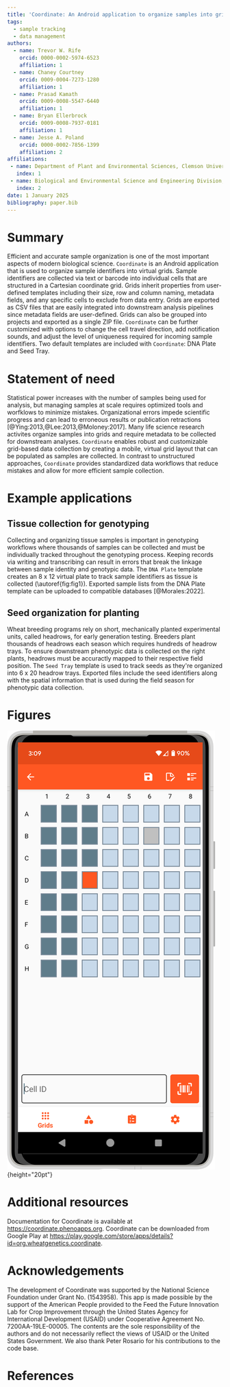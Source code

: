```yaml
---
title: 'Coordinate: An Android application to organize samples into grids'
tags:
  - sample tracking
  - data management
authors:
  - name: Trevor W. Rife
    orcid: 0000-0002-5974-6523
    affiliation: 1
  - name: Chaney Courtney
    orcid: 0009-0004-7273-1280
    affiliation: 1
  - name: Prasad Kamath
    orcid: 0009-0008-5547-6440
    affiliation: 1
  - name: Bryan Ellerbrock
    orcid: 0009-0008-7937-0181
    affiliation: 1
  - name: Jesse A. Poland
    orcid: 0000-0002-7856-1399
    affiliation: 2
affiliations:
 - name: Department of Plant and Environmental Sciences, Clemson University
   index: 1
 - name: Biological and Environmental Science and Engineering Division, King Abdullah University of Science and Technology
   index: 2
date: 1 January 2025
bibliography: paper.bib
---
```


# Summary

Efficient and accurate sample organization is one of the most important aspects of modern biological science. `Coordinate` is an Android application that is used to organize sample identifiers into virtual grids. Sample identifiers are collected via text or barcode into individual cells that are structured in a Cartesian coordinate grid. Grids inherit properties from user-defined templates including their size, row and column naming, metadata fields, and any specific cells to exclude from data entry. Grids are exported as CSV files that are easily integrated into downstream analysis pipelines since metadata fields are user-defined. Grids can also be grouped into projects and exported as a single ZIP file. `Coordinate` can be further customized with options to change the cell travel direction, add notification sounds, and adjust the level of uniqueness required for incoming sample identifiers. Two default templates are included with `Coordinate`: DNA Plate and Seed Tray.

# Statement of need

Statistical power increases with the number of samples being used for analysis, but managing samples at scale requires optimized tools and worfklows to minimize mistakes. Organizational errors impede scientific progress and can lead to erroneous results or publication retractions [@Ying:2013,@Lee:2013,@Moloney:2017]. Many life science research activites organize samples into grids and require metadata to be collected for downstream analyses. `Coordinate` enables robust and customizable grid-based data collection by creating a mobile, virtual grid layout that can be populated as samples are collected. In contrast to unstructured approaches, `Coordinate` provides standardized data workflows that reduce mistakes and allow for more efficient sample collection.

# Example applications

## Tissue collection for genotyping

Collecting and organizing tissue samples is important in genotyping workflows where thousands of samples can be collected and must be individually tracked throughout the genotyping process. Keeping records via writing and transcribing can result in errors that break the linkage between sample identity and genotypic data. The `DNA Plate` template creates an 8 x 12 virtual plate to track sample identifiers as tissue is collected (\autoref{fig:fig1}). Exported sample lists from the DNA Plate template can be uploaded to compatible databases [@Morales:2022].

## Seed organization for planting

Wheat breeding programs rely on short, mechanically planted experimental units, called headrows, for early generation testing. Breeders plant thousands of headrows each season which requires hundreds of headrow trays. To ensure downstream phenotypic data is collected on the right plants, headrows must be accuractly mapped to their respective field position. The `Seed Tray` template is used to track seeds as they're organized into 6 x 20 headrow trays. Exported files include the seed identifiers along with the spatial information that is used during the field season for phenotypic data collection.

# Figures

![A partially-filled grid that was created with the DNA Plate template. \label{fig:fig1}](figures/1_dna_plate.png){height="20pt"}

# Additional resources

Documentation for Coordinate is available at https://coordinate.phenoapps.org. Coordinate can be downloaded from Google Play at https://play.google.com/store/apps/details?id=org.wheatgenetics.coordinate.

# Acknowledgements

The development of Coordinate was supported by the National Science Foundation under Grant No. (1543958). This app is made possible by the support of the American People provided to the Feed the Future Innovation Lab for Crop Improvement through the United States Agency for International Development (USAID) under Cooperative Agreement No. 7200AA-19LE-00005. The contents are the sole responsibility of the authors and do not necessarily reflect the views of USAID or the United States Government. We also thank Peter Rosario for his contributions to the code base.

# References
